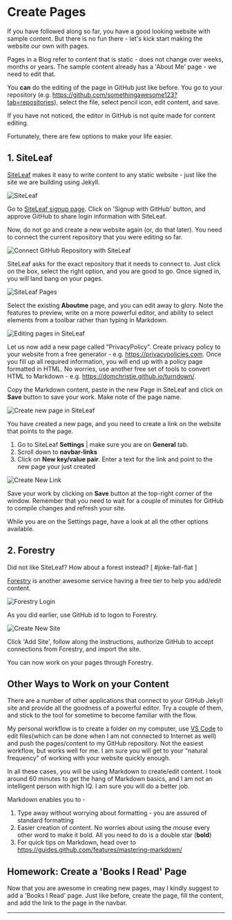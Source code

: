 # Create Pages

If you have followed along so far, you have a good looking website with sample content.
But there is no fun there - let's kick start making the website our own with pages.

Pages in a Blog refer to content that is static - does not change over weeks, months or years. The sample content already has a 'About Me' page - we need to edit that.

You **can** do the editing of the page in GitHub just like before. You go to your repository (e.g. https://github.com/somethingawesome123?tab=repositories), select the file, select pencil icon, edit content, and save.

If you have not noticed, the editor in GitHub is not quite made for content editing.

Fortunately, there are few options to make your life easier.


## 1. SiteLeaf

[SiteLeaf](https://siteleaf.com) makes it easy to write content to any static website - just like the site we are building using Jekyll.

![SiteLeaf](resources/images/siteleaf.jpg)

Go to [SiteLeaf signup page](https://manage.siteleaf.com/signup). Click on 'Signup with GitHub' button, and approve GitHub to share login information with SiteLeaf.

Now, do not go and create a new website again (or, do that later). You need to connect the current repository that you were editing so far.

![Connect GitHub Repository with SiteLeaf](resources\images\siteleaf-connect-existing-repository.jpg)

SiteLeaf asks for the exact repository that it needs to connect to. Just click on the box, select the right option, and you are good to go. Once signed in, you will land bang on your pages.

![SiteLeaf Pages](resources\images\siteleaf-pages.jpg)

Select the existing __Aboutme__ page, and you can edit away to glory. Note the features to preview, write on a more powerful editor, and ability to select elements from a toolbar rather than typing in Markdown.

![Editing pages in SiteLeaf](resources\images\siteleaf-edit-page.jpg)

Let us now add a new page called "PrivacyPolicy". Create privacy policy to your website from a free generator - e.g. https://privacypolicies.com.
Once you fill up all required information, you will end up with a policy page formatted in HTML. No worries, use another free set of tools to convert HTML to Markdown - e.g. https://domchristie.github.io/turndown/.

Copy the Markdown content, paste in the new Page in SiteLeaf and click on __Save__ button to save your work. Make note of the page name.

![Create new page in SiteLeaf](resources\images\create-privacy-policy-page.jpg)

You have created a new page, and you need to create a link on the website that points to the page.

1. Go to SiteLeaf __Settings__ | make sure you are on __General__ tab.
2. Scroll down to __navbar-links__
3. Click on __New key/value pair__. Enter a text for the link and point to the new page your just created

![Create New Link](resources\images\siteleaf-new-link.jpg)

Save your work by clicking on __Save__ button at the top-right corner of the window. Remember that you need to wait for a couple of minutes for GitHub to compile changes and refresh your site.

While you are on the Settings page, have a look at all the other options available. 


## 2. Forestry

Did not like SiteLeaf? How about a forest instead? [ #joke-fall-flat ]

[Forestry](https://app.forestry.io) is another awesome service having a free tier to help you add/edit content.

![Forestry Login](resources\images\forestry-login.jpg)


As you did earlier, use GitHub id to logon to Forestry.

![Create New Site](resources\images\forestry-add-site.jpg)

Click 'Add Site', follow along the instructions, authorize GitHub to accept connections from Forestry, and import the site. 

You can now work on your pages through Forestry. 


## Other Ways to Work on your Content

There are a number of other applications that connect to your GitHub Jekyll site and provide all the goodness of a powerful editor. Try a couple of them, and stick to the tool for sometime to become familiar with the flow.

My personal workflow is to create a folder on my computer, use [VS Code](https://code.visualstudio.com/) to edit files(which can be done when I am not connected to Internet as well) and push the pages/content to my GitHub repository. Not the easiest workflow, but works well for me. I am sure you will get to your "natural frequency" of working with your website quickly enough.

In all these cases, you will be using Markdown to create/edit content. I took around 60 minutes to get the hang of Markdown basics, and I am not an intelligent person with high IQ. I am sure you will do a better job.

Markdown enables you to -
1. Type away without worrying about formatting - you are assured of standard formatting
2. Easier creation of content. No worries about using the mouse every other word to make it bold. All you need to do is a double star (**bold**)
3. For quick tips on Markdown, head over to https://guides.github.com/features/mastering-markdown/ 


## Homework: Create a 'Books I Read' Page

Now that you are awesome in creating new pages, may I kindly suggest to add a 'Books I Read' page. Just like before, create the page, fill the content, and add the link to the page in the navbar.




---